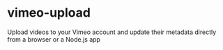 # vimeo-upload
Upload videos to your Vimeo account and update their metadata directly from a browser or a Node.js app
